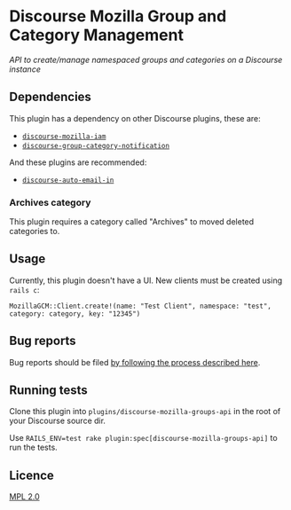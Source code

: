 # Discourse Mozilla Group and Category Management
*API to create/manage namespaced groups and categories on a Discourse instance*

## Dependencies

This plugin has a dependency on other Discourse plugins, these are:

- [`discourse-mozilla-iam`](https://github.com/mozilla/discourse-mozilla-iam/)
- [`discourse-group-category-notification`](https://github.com/mozilla/discourse-group-category-notification)

And these plugins are recommended:

- [`discourse-auto-email-in`](https://github.com/mozilla/discourse-auto-email-in)

### Archives category

This plugin requires a category called "Archives" to moved deleted categories to.

## Usage

Currently, this plugin doesn't have a UI. New clients must be created using `rails c`:

`MozillaGCM::Client.create!(name: "Test Client", namespace: "test", category: category, key: "12345")`

## Bug reports

Bug reports should be filed [by following the process described here](https://discourse.mozilla.org/t/where-do-i-file-bug-reports-about-discourse/32078).

## Running tests

Clone this plugin into `plugins/discourse-mozilla-groups-api` in the root of your Discourse source dir.

Use `RAILS_ENV=test rake plugin:spec[discourse-mozilla-groups-api]` to run the tests.

## Licence

[MPL 2.0](https://www.mozilla.org/MPL/2.0/)
